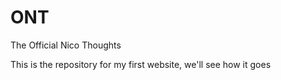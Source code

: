 # ONT
The Official Nico Thoughts

This is the repository for my first website, we'll see how it goes
